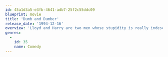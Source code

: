 ```yaml
---
id: 45a1d3a5-e3fb-4641-adb7-25f2c55ddc09
blueprint: movie
title: 'Dumb and Dumber'
release_date: '1994-12-16'
overview: 'Lloyd and Harry are two men whose stupidity is really indescribable. When Mary, a beautiful woman, loses an important suitcase with money before she leaves for Aspen, the two friends (who have found the suitcase) decide to return it to her. After some "adventures" they finally get to Aspen where, using the lost money they live it up and fight for Mary''s heart.'
genres:
  -
    id: 35
    name: Comedy
---
```

